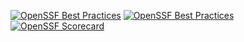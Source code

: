 [![OpenSSF Best Practices](https://www.bestpractices.dev/projects/8605/badge)](https://www.bestpractices.dev/projects/8605)
[![OpenSSF Best Practices](https://www.bestpractices.dev/projects/8605/badge)](https://www.bestpractices.dev/projects/8605)
[![OpenSSF Scorecard](https://api.securityscorecards.dev/projects/github.com/elicata/elicatasite/badge)](https://securityscorecards.dev/viewer/?uri=github.com/elicata/elicatasite)
